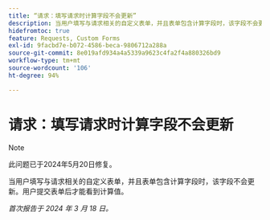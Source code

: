 ```yaml
---
title: “请求：填写请求时计算字段不会更新”
description: 当用户填写与请求相关的自定义表单，并且表单包含计算字段时，该字段不会更新。用户提交表单后才能看到计算值。
hidefromtoc: true
feature: Requests, Custom Forms
exl-id: 9facbd7e-b072-4586-beca-9806712a288a
source-git-commit: 8e019afd934a4a5339a9623c4fa2f4a880326bd9
workflow-type: tm+mt
source-wordcount: '106'
ht-degree: 94%

---
```


# 请求：填写请求时计算字段不会更新

>[!NOTE]
>
>此问题已于2024年5月20日修复。

当用户填写与请求相关的自定义表单，并且表单包含计算字段时，该字段不会更新。用户提交表单后才能看到计算值。

_首次报告于 2024 年 3 月 18 日。_

